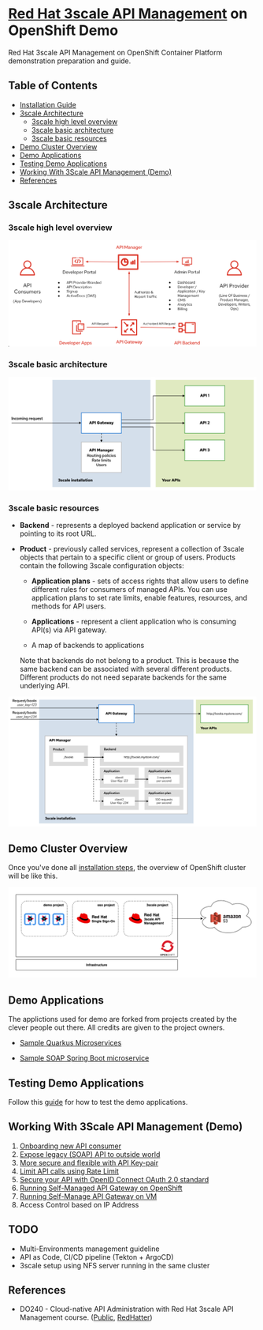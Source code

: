 # [Red Hat 3scale API Management](https://www.redhat.com/en/technologies/jboss-middleware/3scale) on OpenShift Demo

Red Hat 3scale API Management on OpenShift Container Platform demonstration preparation and guide.

## Table of Contents

- [Installation Guide](/documents/installation.md)
- [3scale Architecture](#3scale-architecture)
  - [3scale high level overview](#3scale-high-level-overview)
  - [3scale basic architecture](#3scale-basic-architecture)
  - [3scale basic resources](#3scale-basic-resources)
- [Demo Cluster Overview](#demo-cluster-overview)
- [Demo Applications](#demo-applications)
- [Testing Demo Applications](#testing-demo-applications)
- [Working With 3Scale API Management (Demo)](#working-with-3scale-api-management-demo)
- [References](#references)

## 3scale Architecture

### 3scale high level overview

![3scale overview](images/3scale-overview.png)

### 3scale basic architecture

![3scale architecture](images/3scale-architecture.png)

### 3scale basic resources

- **Backend** - represents a deployed backend application or service by pointing to its root URL.

- **Product** - previously called services, represent a collection of 3scale objects that pertain to a specific client or group of users. Products contain the following 3scale configuration objects:

  - **Application plans** - sets of access rights that allow users to define different rules for consumers of managed APIs. You can use application plans to set rate limits, enable features, resources, and methods for API users.

  - **Applications** - represent a client application who is consuming API(s) via API gateway.

  - A map of backends to applications

  Note that backends do not belong to a product. This is because the same backend can be associated with several different products. Different products do not need separate backends for the same underlying API.

![3scale resources](images/3scale-resources.png)

## Demo Cluster Overview

Once you've done all [installation steps](/documents/installation.md), the overview of OpenShift cluster will be like this.

![demo cluster](images/demo-cluster.png)

## Demo Applications

The applictions used for demo are forked from projects created by the clever people out there. All credits are given to the project owners.

- [Sample Quarkus Microservices](https://github.com/audomsak/sample-quarkus-microservices)

- [Sample SOAP Spring Boot microservice](https://github.com/audomsak/ws-employee-soapcxf)

## Testing Demo Applications

Follow this [guide](documents/testing-application.md) for how to test the demo applications.

## Working With 3Scale API Management (Demo)

1. [Onboarding new API consumer](documents/onboarding-new-api-consumer.md)
2. [Expose legacy (SOAP) API to outside world](documents/expose-soap-api.md)
3. [More secure and flexible with API Key-pair](documents/secure-with-api-key-pair.md)
4. [Limit API calls using Rate Limit](documents/rate-limit.md)
5. [Secure your API with OpenID Connect OAuth 2.0 standard](documents/oauth-secure.md)
6. [Running Self-Managed API Gateway on OpenShift](documents/self-managed-gateway.md)
7. [Running Self-Manage API Gateway on VM](documents/self-managed-gateway-vm.md)
8. Access Control based on IP Address

## TODO

- Multi-Environments management guideline
- API as Code, CI/CD pipeline (Tekton + ArgoCD)
- 3scale setup using NFS server running in the same cluster

## References

- DO240 - Cloud-native API Administration with Red Hat 3scale API Management course. ([Public](https://www.redhat.com/en/services/training/do240-cloud-native-api-admin-red-hat-3scale-api-management), [RedHatter](https://role.rhu.redhat.com/rol-rhu/app/catalog?q=3scale))
